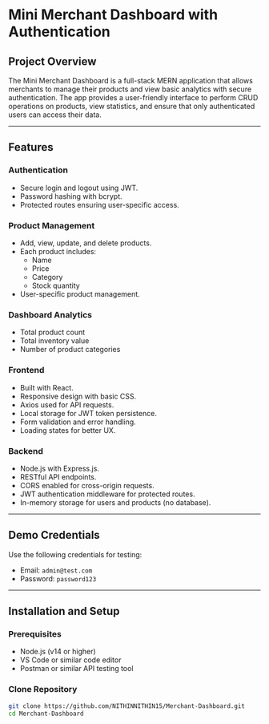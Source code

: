 # Mini Merchant Dashboard with Authentication

## **Project Overview**

The Mini Merchant Dashboard is a full-stack MERN application that allows merchants to manage their products and view basic analytics with secure authentication. The app provides a user-friendly interface to perform CRUD operations on products, view statistics, and ensure that only authenticated users can access their data.

---

## **Features**

### **Authentication**
- Secure login and logout using JWT.
- Password hashing with bcrypt.
- Protected routes ensuring user-specific access.

### **Product Management**
- Add, view, update, and delete products.
- Each product includes: 
  - Name
  - Price
  - Category
  - Stock quantity
- User-specific product management.

### **Dashboard Analytics**
- Total product count
- Total inventory value
- Number of product categories

### **Frontend**
- Built with React.
- Responsive design with basic CSS.
- Axios used for API requests.
- Local storage for JWT token persistence.
- Form validation and error handling.
- Loading states for better UX.

### **Backend**
- Node.js with Express.js.
- RESTful API endpoints.
- CORS enabled for cross-origin requests.
- JWT authentication middleware for protected routes.
- In-memory storage for users and products (no database).

---

## **Demo Credentials**

Use the following credentials for testing:

- Email: `admin@test.com`  
- Password: `password123`

---

## **Installation and Setup**

### **Prerequisites**
- Node.js (v14 or higher)
- VS Code or similar code editor
- Postman or similar API testing tool

### **Clone Repository**
```bash
git clone https://github.com/NITHINNITHIN15/Merchant-Dashboard.git
cd Merchant-Dashboard
